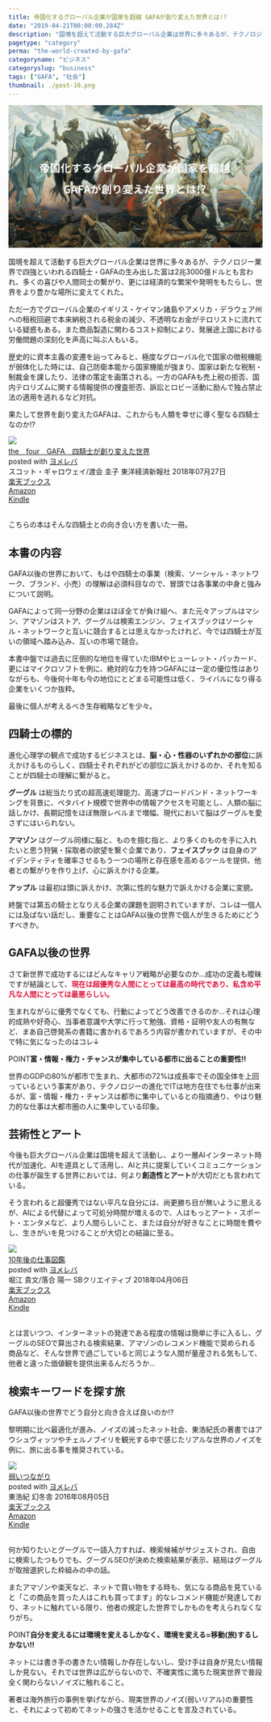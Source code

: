 ```yaml
---
title: 帝国化するグローバル企業が国家を超越 GAFAが創り変えた世界とは!?
date: "2019-04-21T00:00:00.284Z"
description: "国境を超えて活動する巨大グローバル企業は世界に多々あるが、テクノロジー業界で四強といわれる四騎士・GAFAの生み出した富は2兆3000億ドルとも言われ、多くの喜びや人間同士の繋がり、更には経済的な繁栄や発明をもたらし、世界をより豊かな場所に変えてくれた。ただ一方でグローバル企業のイギリス・ケイマン諸島やアメリカ・デラウェア州への租税回避で本来納税される税金の減少、不透明なお金がテロリストに流れている疑惑もある。また商品製造に関わるコスト抑制により、発展途上国における労働問題の深刻化を声高に叫ぶ人もいる。"
pagetype: "category"
perma: "the-world-created-by-gafa"
categoryname: "ビジネス"
categoryslug: "business"
tags: ["GAFA", "社会"]
thumbnail: ./post-10.png
---
```


![](./post-10.png)

国境を超えて活動する巨大グローバル企業は世界に多々あるが、テクノロジー業界で四強といわれる四騎士・GAFAの生み出した富は2兆3000億ドルとも言われ、多くの喜びや人間同士の繋がり、更には経済的な繁栄や発明をもたらし、世界をより豊かな場所に変えてくれた。

ただ一方でグローバル企業のイギリス・ケイマン諸島やアメリカ・デラウェア州への租税回避で本来納税される税金の減少、不透明なお金がテロリストに流れている疑惑もある。また商品製造に関わるコスト抑制により、発展途上国における労働問題の深刻化を声高に叫ぶ人もいる。

歴史的に資本主義の変遷を辿ってみると、極度なグローバル化で国家の徴税機能が弱体化した時には、自己防衛本能から国家機能が強まり、国家は新たな税制・制裁金を課したり、法律の策定を画策される。一方のGAFAも売上税の拒否、国内テロリズムに関する情報提供の捜査拒否、訴訟とロビー活動に励んで独占禁止法の適用を逃れるなど対抗。

果たして世界を創り変えたGAFAは、これからも人類を幸せに導く聖なる四騎士なのか!?

<div class="cstmreba">
<div class="booklink-box">
<div class="booklink-image"><a href="https://hb.afl.rakuten.co.jp/hgc/146fe51c.1fd043a3.146fe51d.605dc196/yomereba_main_201904210031179431?pc=http%3A%2F%2Fbooks.rakuten.co.jp%2Frb%2F15533826%2F%3Fscid%3Daf_ich_link_urltxt%26m%3Dhttp%3A%2F%2Fm.rakuten.co.jp%2Fev%2Fbook%2F" target="_blank" rel="noopener noreferrer"><img style="border: none;" src="https://thumbnail.image.rakuten.co.jp/@0_mall/book/cabinet/3027/9784492503027.jpg?_ex=160x160" /></a></div>
<div class="booklink-info">
<div class="booklink-name">
<a href="https://hb.afl.rakuten.co.jp/hgc/146fe51c.1fd043a3.146fe51d.605dc196/yomereba_main_201904210031179431?pc=http%3A%2F%2Fbooks.rakuten.co.jp%2Frb%2F15533826%2F%3Fscid%3Daf_ich_link_urltxt%26m%3Dhttp%3A%2F%2Fm.rakuten.co.jp%2Fev%2Fbook%2F" target="_blank" rel="noopener noreferrer">the　four　GAFA　四騎士が創り変えた世界</a>
<div class="booklink-powered-date">posted with <a href="https://yomereba.com" target="_blank" rel="nofollow noopener noreferrer">ヨメレバ</a></div>
</div>
<div class="booklink-detail">スコット・ギャロウェイ/渡会 圭子 東洋経済新報社 2018年07月27日</div>
<div class="booklink-link2">
<div class="shoplinkrakuten"><a href="https://hb.afl.rakuten.co.jp/hgc/146fe51c.1fd043a3.146fe51d.605dc196/yomereba_main_201904210031179431?pc=http%3A%2F%2Fbooks.rakuten.co.jp%2Frb%2F15533826%2F%3Fscid%3Daf_ich_link_urltxt%26m%3Dhttp%3A%2F%2Fm.rakuten.co.jp%2Fev%2Fbook%2F" target="_blank" rel="noopener noreferrer">楽天ブックス</a></div>
<div class="shoplinkamazon"><a href="https://www.amazon.co.jp/exec/obidos/asin/4492503021/kanon123-22/" target="_blank" rel="noopener noreferrer">Amazon</a></div>
<div class="shoplinkkindle"><a href="https://www.amazon.co.jp/gp/search?keywords=the%E3%80%80four%E3%80%80GAFA%E3%80%80%E5%9B%9B%E9%A8%8E%E5%A3%AB%E3%81%8C%E5%89%B5%E3%82%8A%E5%A4%89%E3%81%88%E3%81%9F%E4%B8%96%E7%95%8C&amp;__mk_ja_JP=%83J%83%5E%83J%83i&amp;url=node%3D2275256051&amp;tag=kanon123-22" target="_blank" rel="noopener noreferrer">Kindle</a></div>
</div>
</div>
<div class="booklink-footer"></div>
</div>
</div>
<br/>

こちらの本はそんな四騎士との向き合い方を書いた一冊。

## 本書の内容

GAFA以後の世界において、もはや四騎士の事業（検索、ソーシャル・ネットワーク、ブランド、小売）の理解は必須科目なので、冒頭では各事業の中身と強みについて説明。

GAFAによって同一分野の企業はほぼ全てが負け組へ、また元々アップルはマシン、アマゾンはストア、グーグルは検索エンジン、フェイスブックはソーシャル・ネットワークと互いに競合するとは思えなかったけれど、今では四騎士が互いの領域へ踏み込み、互いの市場で競合。

本書中盤では過去に圧倒的な地位を得ていたIBMやヒューレット・パッカード、更にはマイクロソフトを例に、絶対的な力を持つGAFAには一定の優位性はありながらも、今後何十年も今の地位にとどまる可能性は低く、ライバルになり得る企業をいくつか抜粋。

最後に個人が考えるべき生存戦略などを少々。

## 四騎士の標的

進化心理学の観点で成功するビジネスとは、**脳・心・性器のいずれかの部位**に訴えかけるものらしく、四騎士それぞれがどの部位に訴えかけるのか、それを知ることが四騎士の理解に繋がると。

**グーグル** は総当たり式の超高速処理能力、高速ブロードバンド・ネットワーキングを背景に、ペタバイト規模で世界中の情報アクセスを可能とし、人類の脳に話しかけ、長期記憶をほぼ無限レベルまで増幅、現代において脳はグーグルを愛さずにはいられない。

**アマゾン** はグーグル同様に脳と、ものを掴む指と、より多くのものを手に入れたいと思う狩猟・採取者の欲望を繋ぐ企業であり、**フェイスブック** は自身のアイデンティティを確率させるもう一つの場所と存在感を高めるツールを提供、他者との繋がりを作り上げ、心に訴えかける企業。

**アップル** は最初は頭に訴えかけ、次第に性的な魅力で訴えかける企業に変貌。

終盤では第五の騎士となりえる企業の課題を説明されていますが、コレは一個人には及ばない話だし、重要なことはGAFA以後の世界で個人が生きるためにどうすべきか。

## GAFA以後の世界

さて新世界で成功するにはどんなキャリア戦略が必要なのか…成功の定義も曖昧ですが結論として、<span style="color: crimson; font-weight: bold;">現在は超優秀な人間にとっては最高の時代であり、私含め平凡な人間にとっては最悪らしい。</span>

生まれながらに優秀でなくても、行動によってどう改善できるのか…それは心理的成熟や好奇心、当事者意識や大学に行って勉強、資格・証明や友人の有無など、まあ自己啓発系の書籍に書かれるであろう内容が書かれていますが、その中で特に気になったのはコレ↓

<span class="mark">POINT</span>**富・情報・権力・チャンスが集中している都市に出ることの重要性!!**

世界のGDPの80%が都市で生まれ、大都市の72%は成長率でその国全体を上回っているという事実があり、テクノロジーの進化でITは地方在住でも仕事が出来るが、富・情報・権力・チャンスは都市に集中しているとの指摘通り、やはり魅力的な仕事は大都市圏の人に集中している印象。

## 芸術性とアート

今後も巨大グローバル企業は国境を超えて活動し、より一層AIインターネット時代が加速化、AIを道具として活用し、AIと共に提案していくコミュニケーションの仕事が誕生する世界においては、何より**創造性とアート**が大切だとも言われている。

そう言われると超優秀ではない平凡な自分には、尚更勝ち目が無いように思えるが、AIによる代替によって可処分時間が増えるので、人はもっとアート・スポート・エンタメなど、より人間らしいこと、または自分が好きなことに時間を費やし、生きがいを見つけることが大切との結論に至る。

<div class="cstmreba">
<div class="booklink-box">
<div class="booklink-image"><a href="https://hb.afl.rakuten.co.jp/hgc/146fe51c.1fd043a3.146fe51d.605dc196/yomereba_main_201904221833283552?pc=http%3A%2F%2Fbooks.rakuten.co.jp%2Frb%2F15363879%2F%3Fscid%3Daf_ich_link_urltxt%26m%3Dhttp%3A%2F%2Fm.rakuten.co.jp%2Fev%2Fbook%2F" target="_blank" rel="noopener noreferrer"><img style="border: none;" src="https://thumbnail.image.rakuten.co.jp/@0_mall/book/cabinet/4573/9784797394573.jpg?_ex=160x160" /></a></div>
<div class="booklink-info">
<div class="booklink-name">
<a href="https://hb.afl.rakuten.co.jp/hgc/146fe51c.1fd043a3.146fe51d.605dc196/yomereba_main_201904221833283552?pc=http%3A%2F%2Fbooks.rakuten.co.jp%2Frb%2F15363879%2F%3Fscid%3Daf_ich_link_urltxt%26m%3Dhttp%3A%2F%2Fm.rakuten.co.jp%2Fev%2Fbook%2F" target="_blank" rel="noopener noreferrer">10年後の仕事図鑑</a>
<div class="booklink-powered-date">posted with <a href="https://yomereba.com" target="_blank" rel="nofollow noopener noreferrer">ヨメレバ</a></div>
</div>
<div class="booklink-detail">堀江 貴文/落合 陽一 SBクリエイティブ 2018年04月06日</div>
<div class="booklink-link2">
<div class="shoplinkrakuten"><a href="https://hb.afl.rakuten.co.jp/hgc/146fe51c.1fd043a3.146fe51d.605dc196/yomereba_main_201904221833283552?pc=http%3A%2F%2Fbooks.rakuten.co.jp%2Frb%2F15363879%2F%3Fscid%3Daf_ich_link_urltxt%26m%3Dhttp%3A%2F%2Fm.rakuten.co.jp%2Fev%2Fbook%2F" target="_blank" rel="noopener noreferrer">楽天ブックス</a></div>
<div class="shoplinkamazon"><a href="https://www.amazon.co.jp/exec/obidos/asin/4797394579/kanon123-22/" target="_blank" rel="noopener noreferrer">Amazon</a></div>
<div class="shoplinkkindle"><a href="https://www.amazon.co.jp/gp/search?keywords=10%E5%B9%B4%E5%BE%8C%E3%81%AE%E4%BB%95%E4%BA%8B%E5%9B%B3%E9%91%91&amp;__mk_ja_JP=%83J%83%5E%83J%83i&amp;url=node%3D2275256051&amp;tag=kanon123-22" target="_blank" rel="noopener noreferrer">Kindle</a></div>
</div>
</div>
<div class="booklink-footer"></div>
</div>
</div>
<br/>

とは言いつつ、インターネットの発達である程度の情報は簡単に手に入るし、グーグルのSEOで算出される検索結果、アマゾンのレコメンド機能で奨められる商品など、そんな世界で過ごしていると同じような人間が量産される気もして、他者と違った価値観を提供出来るんだろうか…

## 検索キーワードを探す旅

GAFA以後の世界でどう自分と向き合えば良いのか!?

黎明期に比べ最適化が進み、ノイズの減ったネット社会、東浩紀氏の著書ではアウシュヴィッツやチェルノブイリを観光する中で感じたリアルな世界のノイズを例に、旅に出る事を推奨されている。

<div class="cstmreba">
<div class="booklink-box">
<div class="booklink-image"><a href="https://hb.afl.rakuten.co.jp/hgc/146fe51c.1fd043a3.146fe51d.605dc196/yomereba_main_20190209123044838?pc=http%3A%2F%2Fbooks.rakuten.co.jp%2Frb%2F14337320%2F%3Fscid%3Daf_ich_link_urltxt%26m%3Dhttp%3A%2F%2Fm.rakuten.co.jp%2Fev%2Fbook%2F" target="_blank" rel="noopener noreferrer"><img style="border: none;" src="https://thumbnail.image.rakuten.co.jp/@0_mall/book/cabinet/5019/9784344425019.jpg?_ex=160x160" /></a></div>
<div class="booklink-info">
<div class="booklink-name">
<a href="https://hb.afl.rakuten.co.jp/hgc/146fe51c.1fd043a3.146fe51d.605dc196/yomereba_main_20190209123044838?pc=http%3A%2F%2Fbooks.rakuten.co.jp%2Frb%2F14337320%2F%3Fscid%3Daf_ich_link_urltxt%26m%3Dhttp%3A%2F%2Fm.rakuten.co.jp%2Fev%2Fbook%2F" target="_blank" rel="noopener noreferrer">弱いつながり</a>
<div class="booklink-powered-date">posted with <a href="https://yomereba.com" target="_blank" rel="nofollow noopener noreferrer">ヨメレバ</a></div>
</div>
<div class="booklink-detail">東浩紀 幻冬舎 2016年08月05日</div>
<div class="booklink-link2">
<div class="shoplinkrakuten"><a href="https://hb.afl.rakuten.co.jp/hgc/146fe51c.1fd043a3.146fe51d.605dc196/yomereba_main_20190209123044838?pc=http%3A%2F%2Fbooks.rakuten.co.jp%2Frb%2F14337320%2F%3Fscid%3Daf_ich_link_urltxt%26m%3Dhttp%3A%2F%2Fm.rakuten.co.jp%2Fev%2Fbook%2F" target="_blank" rel="noopener noreferrer">楽天ブックス</a></div>
<div class="shoplinkamazon"><a href="https://www.amazon.co.jp/exec/obidos/asin/4344425014/kanon123-22/" target="_blank" rel="noopener noreferrer">Amazon</a></div>
<div class="shoplinkkindle"><a href="https://www.amazon.co.jp/gp/search?keywords=%8E%E3%82%A2%82%C2%82%C8%82%AA%82%E8&amp;__mk_ja_JP=%83J%83%5E%83J%83i&amp;url=node%3D2275256051&amp;tag=kanon123-22" target="_blank" rel="noopener noreferrer">Kindle</a></div>
</div>
</div>
<div class="booklink-footer"></div>
</div>
</div>
<br/>

何か知りたいとグーグルで一語入力すれば、検索候補がサジェストされ、自由に検索したつもりでも、グーグルSEOが決めた検索結果が表示、結局はグーグルが取捨選択した枠組みの中の話。

またアマゾンや楽天など、ネットで買い物をする時も、気になる商品を見ていると「この商品を買った人はこれも買ってます」的なレコメンド機能が発達しており、ネットに触れている限り、他者の規定した世界でしかものを考えられなくなりがち。

<span class="mark">POINT</span>**自分を変えるには環境を変えるしかなく、環境を変える=移動(旅)するしかない!!**

ネットには書き手の書きたい情報しか存在しないし、受け手は自身が見たい情報しか見ない。それでは世界は広がらないので、不確実性に満ちた現実世界で普段全く関わらないノイズに触れること。

著者は海外旅行の事例を挙げながら、現実世界のノイズ(弱いリアル)の重要性と、それによって初めてネットの強さを活かせることを言及されている。
